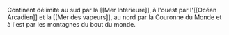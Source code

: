 Continent délimité au sud par la [[Mer Intérieure]], à l'ouest par l'[[Océan Arcadien]] et la [[Mer des vapeurs]], au nord par la Couronne du Monde et à l'est par les montagnes du bout du monde.